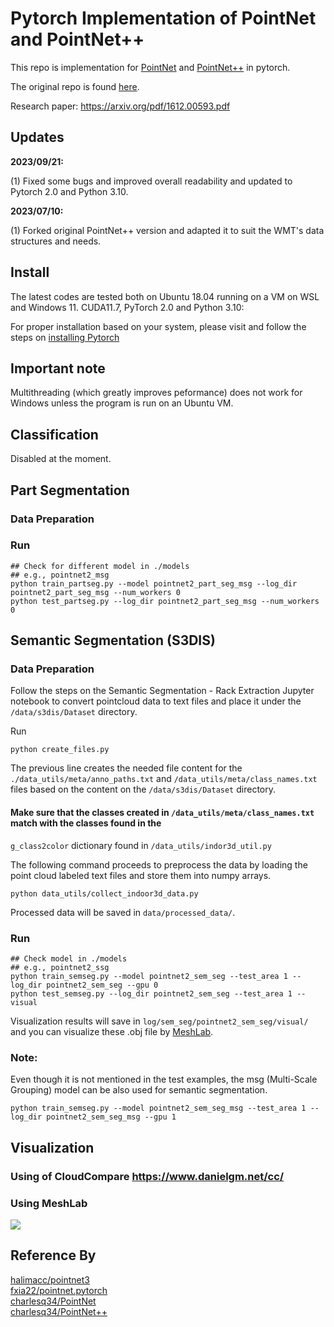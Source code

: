 # Pytorch Implementation of PointNet and PointNet++ 

This repo is implementation for [PointNet](http://openaccess.thecvf.com/content_cvpr_2017/papers/Qi_PointNet_Deep_Learning_CVPR_2017_paper.pdf) and [PointNet++](http://papers.nips.cc/paper/7095-pointnet-deep-hierarchical-feature-learning-on-point-sets-in-a-metric-space.pdf) in pytorch.

The original repo is found [here](https://github.com/yanx27/Pointnet_Pointnet2_pytorch).

Research paper:
https://arxiv.org/pdf/1612.00593.pdf

## Updates
**2023/09/21:** 

(1) Fixed some bugs and improved overall readability and updated to Pytorch 2.0 and Python 3.10.

**2023/07/10:**

(1) Forked original PointNet++ version and adapted it to suit the WMT's data structures and needs.

## Install
The latest codes are tested both on Ubuntu 18.04 running on a VM on WSL and Windows 11. CUDA11.7, PyTorch 2.0 and Python 3.10:

For proper installation based on your system, please visit and follow the steps on [installing Pytorch](https://pytorch.org/get-started/locally/)

## Important note
Multithreading (which greatly improves peformance) does not work for Windows unless the program is run on an Ubuntu VM.

## Classification
Disabled at the moment.

## Part Segmentation
### Data Preparation
### Run
```
## Check for different model in ./models 
## e.g., pointnet2_msg
python train_partseg.py --model pointnet2_part_seg_msg --log_dir pointnet2_part_seg_msg --num_workers 0
python test_partseg.py --log_dir pointnet2_part_seg_msg --num_workers 0
```


## Semantic Segmentation (S3DIS)
### Data Preparation
Follow the steps on the Semantic Segmentation - Rack Extraction Jupyter notebook to convert pointcloud data to text files and place it under the `/data/s3dis/Dataset` directory. 


Run
```
python create_files.py
```
The previous line creates the needed file content for the `./data_utils/meta/anno_paths.txt` and 
`/data_utils/meta/class_names.txt` files based on the content on the `/data/s3dis/Dataset` directory.

#### Make sure that the classes created in `/data_utils/meta/class_names.txt` match with the classes found in the 
`g_class2color` dictionary found in `/data_utils/indor3d_util.py`

The following command proceeds to preprocess the data by loading the point cloud labeled text files and store them into
numpy arrays.
```
python data_utils/collect_indoor3d_data.py
```
Processed data will be saved in `data/processed_data/`.
### Run
```
## Check model in ./models 
## e.g., pointnet2_ssg
python train_semseg.py --model pointnet2_sem_seg --test_area 1 --log_dir pointnet2_sem_seg --gpu 0
python test_semseg.py --log_dir pointnet2_sem_seg --test_area 1 --visual
```
Visualization results will save in `log/sem_seg/pointnet2_sem_seg/visual/` and you can visualize these .obj file by [MeshLab](http://www.meshlab.net/).

### Note:
Even though it is not mentioned in the test examples, the msg (Multi-Scale Grouping) model can be also used for semantic segmentation.
```
python train_semseg.py --model pointnet2_sem_seg_msg --test_area 1 --log_dir pointnet2_sem_seg_msg --gpu 1
```


## Visualization
### Using of CloudCompare https://www.danielgm.net/cc/

### Using MeshLab
![](/visualizer/pic2.png)


## Reference By
[halimacc/pointnet3](https://github.com/halimacc/pointnet3)<br>
[fxia22/pointnet.pytorch](https://github.com/fxia22/pointnet.pytorch)<br>
[charlesq34/PointNet](https://github.com/charlesq34/pointnet) <br>
[charlesq34/PointNet++](https://github.com/charlesq34/pointnet2)
